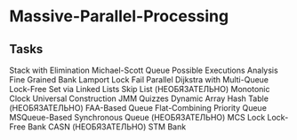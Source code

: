 # Massive-Parallel-Processing
## Tasks
Stack with Elimination
Michael-Scott Queue
Possible Executions Analysis
Fine Grained Bank
Lamport Lock Fail
Parallel Dijkstra with Multi-Queue
Lock-Free Set via Linked Lists
Skip List (НЕОБЯЗАТЕЛЬНО)
Monotonic Clock
Universal Construction
JMM Quizzes
Dynamic Array
Hash Table (НЕОБЯЗАТЕЛЬНО)
FAA-Based Queue
Flat-Combining Priority Queue
MSQueue-Based Synchronous Queue (НЕОБЯЗАТЕЛЬНО)
MCS Lock
Lock-Free Bank
CASN (НЕОБЯЗАТЕЛЬНО)
STM Bank
